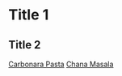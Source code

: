# Title 1

## Title 2
[Carbonara Pasta](./recipies/carbonara-de-mymy.md)
[Chana Masala](./recipies/chana-masala.md)